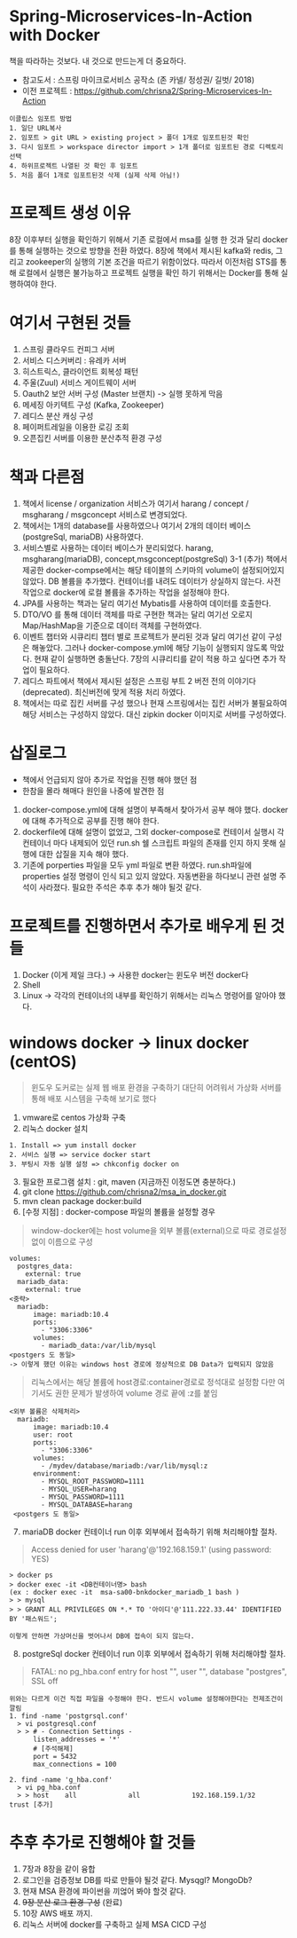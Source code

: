 # Spring-Microservices-In-Action with Docker
책을 따라하는 것보다. 내 것으로 만드는게 더 중요하다.
* 참고도서 : 스프링 마이크로서비스 공작소 (존 카넬/ 정성권/ 길벗/ 2018)
* 이전 프로젝트 : https://github.com/chrisna2/Spring-Microservices-In-Action

```
이클립스 임포트 방법
1. 일단 URL복사
2. 임포트 > git URL > existing project > 폴더 1개로 임포트된것 확인
3. 다시 임포트 > workspace director import > 1개 폴더로 임포트된 경로 디렉토리 선택
4. 하위프로젝트 나열된 것 확인 후 임포트
5. 처음 폴더 1개로 임포트된것 삭제 (실제 삭제 아님!)
```

# 프로젝트 생성 이유
8장 이후부터 실행을 확인하기 위해서 기존 로컬에서 msa를 실행 한 것과 달리 docker를 통해 실행하는 것으로 방향을
전환 하였다. 8장에 책에서 제시된 kafka와 redis, 그리고 zookeeper의 실행의 기본 조건을 따르기 위함이었다.
따라서 이전처럼 STS를 통해 로컬에서 실행은 불가능하고 프로젝트 실행을 확인 하기 위해서는 Docker를 통해 실행하여야 한다.

# 여기서 구현된 것들
1. 스프링 클라우드 컨피그 서버
2. 서비스 디스커버리 : 유레카 서버
3. 히스트릭스, 클라이언트 회복성 패턴
4. 주울(Zuul) 서비스 게이트웨이 서버
5. Oauth2 보안 서버 구성 (Master 브랜치) -> 실행 못하게 막음
6. 메세징 아키텍트 구성 (Kafka, Zookeeper)
7. 레디스 분산 캐싱 구성
8. 페이퍼트레일을 이용한 로깅 조회
9. 오픈집킨 서버를 이용한 분산추적 환경 구성 

# 책과 다른점
1. 책에서 license / organization 서비스가 여기서 harang / concept / msgharang / msgconcept 서비스로 변경되었다.
2. 책에서는 1개의 database를 사용하였으나 여기서 2개의 데이터 베이스(postgreSql, mariaDB) 사용하였다.
3. 서비스별로 사용하는 데이터 베이스가 분리되었다. harang, msgharang(mariaDB), concept,msgconcept(postgreSql)
  3-1 (추가) 책에서 제공한 docker-compse에서는 해당 테이블의 스키마의 volume이 설정되어있지 않았다. DB 볼륨을 추가했다. 
      컨테이너를 내려도 데이터가 상실하지 않는다. 사전 작업으로 docker에 로컬 볼륨을 추가하는 작업을 설정해야 한다.
4. JPA를 사용하는 책과는 달리 여기선 Mybatis를 사용하여 데이터를 호출한다.
5. DTO/VO 를 통해 데이터 객체를 따로 구현한 책과는 달리 여기선 오로지 Map/HashMap을 기준으로 데이터 객체를 구현하였다.
6. 이벤트 챕터와 시큐리티 챕터 별로 프로젝트가 분리된 것과 달리 여기선 같이 구성은 해놓았다. 그러나 docker-compose.yml에 해당 기능이 실행되지 않도록 막았다. 현재 같이 실행하면 충돌난다. 7장의 시큐리티를 같이 적용 하고 싶다면 추가 작업이 필요하다.
7. 레디스 파트에서 책에서 제시된 설정은 스프링 부트 2 버전 전의 이야기다(deprecated). 최신버전에 맞게 적용 처리 하였다.
8. 책에서는 따로 집킨 서버를 구성 했으나 현재 스프링에서는 집킨 서버가 불필요하여 해당 서비스는 구성하지 않았다. 대신 zipkin docker 이미지로 서버를 구성하였다.

# 삽질로그 
* 책에서 언급되지 않아 추가로 작업을 진행 해야 했던 점
* 한참을 몰라 해매다 원인을 나중에 발견한 점
1. docker-compose.yml에 대해 설명이 부족해서 찾아가서 공부 해야 했다. docker에 대해 추가적으로 공부를 진행 해야 한다.
2. dockerfile에 대해 설명이 없었고, 그외 docker-compose로 컨테이서 실행시 각 컨테이너 마다 내제되어 있던 run.sh 쉘 스크립트 파일의
존재를 인지 하지 못해 실행에 대한 삽질을 지속 해야 했다.
3. 기존에 porperties 파일을 모두 yml 파일로 변환 하였다. run.sh파일에 properties 설정 명령이 인식 되고 있지 않았다. 자동변환을 하다보니 관련 설명 주석이 사라졌다. 필요한 주석은 추후 추가 해야 될것 같다.

# 프로젝트를 진행하면서 추가로 배우게 된 것들
1. Docker (이게 제일 크다.) -> 사용한 docker는 윈도우 버전 docker다
2. Shell
3. Linux -> 각각의 컨테이너의 내부를 확인하기 위해서는 리눅스 명령어를 알아야 했다.

# windows docker -> linux docker (centOS)
> 윈도우 도커로는 실제 웹 배포 환경을 구축하기 대단히 어려워서 가상화 서버를 통해 배포 시스템을 구축해 보기로 했다

1. vmware로 centos 가상화 구축
2. 리눅스 docker 설치
  ```
  1. Install => yum install docker
  2. 서비스 실행 => service docker start
  3. 부팅시 자동 실행 설정 => chkconfig docker on
  ```
3. 필요한 프로그램 설치 : git, maven (지금까진 이정도면 충분하다.)
4. git clone https://github.com/chrisna2/msa_in_docker.git
5. mvn clean package docker:build
6. [수정 지점] : docker-compose 파일의 볼륨을 설정할 경우 
> window-docker에는 host volume을 외부 볼륨(external)으로 따로 경로설정없이 이름으로 구성
```
volumes:
  postgres_data:
    external: true  
  mariadb_data:
    external: true
<중략>   
  mariadb:
      image: mariadb:10.4
      ports:
        - "3306:3306"
      volumes:
        - mariadb_data:/var/lib/mysql
<postgers 도 동일>
-> 이렇게 했던 이유는 windows host 경로에 정상적으로 DB Data가 입력되지 않았음
```

> 리눅스에서는 해당 볼륨에 host경로:container경로로 정석대로 설정함 다만 여기서도 권한 문제가 발생하여 volume 경로 끝에 :z를 붙임
```
<외부 볼륨은 삭제처리>
  mariadb:
      image: mariadb:10.4
      user: root
      ports:
        - "3306:3306"
      volumes:
        - /mydev/database/mariadb:/var/lib/mysql:z
      environment:
        - MYSQL_ROOT_PASSWORD=1111
        - MYSQL_USER=harang
        - MYSQL_PASSWORD=1111
        - MYSQL_DATABASE=harang
 <postgers 도 동일>       
```
7. mariaDB docker 컨테이너 run 이후 외부에서 접속하기 위해 처리해야할 절차.
> Access denied for user 'harang'@'192.168.159.1' (using password: YES)
```
> docker ps
> docker exec -it <DB컨테이너명> bash
(ex : docker exec -it  msa-sa00-bnkdocker_mariadb_1 bash )
> > mysql
> > GRANT ALL PRIVILEGES ON *.* TO '아이디'@'111.222.33.44' IDENTIFIED BY '패스워드';

이렇게 안하면 가상머신을 벗어나서 DB에 접속이 되지 않는다.
```
8. postgreSql docker 컨테이너 run 이후 외부에서 접속하기 위해 처리해야할 절차.
> FATAL: no pg_hba.conf entry for host "", user "", database "postgres", SSL off
```
위와는 다르게 이건 직접 파일을 수정해야 한다. 반드시 volume 설정해야한다는 전제조건이 깔림
1. find -name 'postgrsql.conf'
  > vi postgresql.conf
  > > # - Connection Settings -
      listen_addresses = '*'
      # [주석해제]
      port = 5432                   
      max_connections = 100            
      
2. find -name 'g_hba.conf'
  > vi pg_hba.conf
  > > host    all             all             192.168.159.1/32        trust [추가]
```

# 추후 추가로 진행해야 할 것들
1. 7장과 8장을 같이 융합
2. 로그인을 검증정보 DB를 따로 만들야 될것 같다. Mysqgl? MongoDb?
3. 현재 MSA 환경에 파이썬을 끼얺어 봐야 할것 같다.
4. ~~9장 분산 로그 환경 구성~~ (완료)
5. 10장 AWS 배포 까지.
6. 리눅스 서버에 docker를 구축하고 실제 MSA CICD 구성



